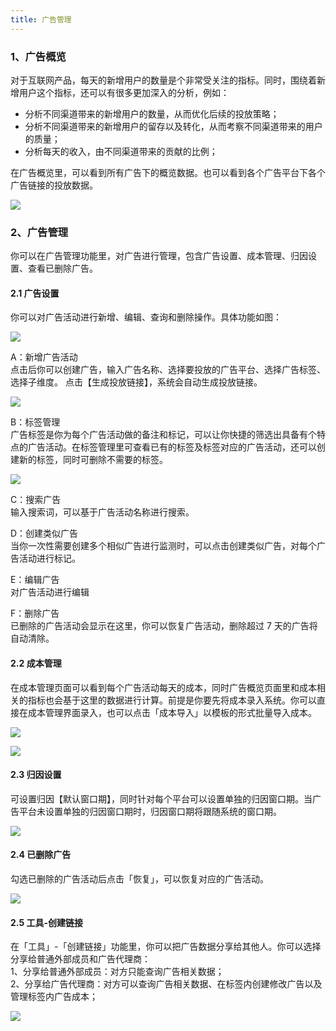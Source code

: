 ```yaml
---
title: 广告管理
---
```



### 1、广告概览

对于互联网产品，每天的新增用户的数量是个非常受关注的指标。同时，围绕着新增用户这个指标，还可以有很多更加深入的分析，例如：

- 分析不同渠道带来的新增用户的数量，从而优化后续的投放策略；
- 分析不同渠道带来的新增用户的留存以及转化，从而考察不同渠道带来的用户的质量；
- 分析每天的收入，由不同渠道带来的贡献的比例；

在广告概览里，可以看到所有广告下的概览数据。也可以看到各个广告平台下各个广告链接的投放数据。

![](/img/customEvent/ad/广告概览new.png)

### 2、广告管理

你可以在广告管理功能里，对广告进行管理，包含广告设置、成本管理、归因设置、查看已删除广告。

#### 2.1 广告设置

你可以对广告活动进行新增、编辑、查询和删除操作。具体功能如图：

![](/img/customEvent/ad/广告管理.png)

A：新增广告活动<br/> 
点击后你可以创建广告，输入广告名称、选择要投放的广告平台、选择广告标签、选择子维度。
点击【生成投放链接】，系统会自动生成投放链接。

![](/img/customEvent/ad/新增广告.png)

B：标签管理<br/> 
广告标签是你为每个广告活动做的备注和标记，可以让你快捷的筛选出具备有个特点的广告活动。在标签管理里可查看已有的标签及标签对应的广告活动，还可以创建新的标签，同时可删除不需要的标签。

![](/img/customEvent/ad/标签管理.png)

C：搜索广告<br/> 
输入搜索词，可以基于广告活动名称进行搜索。

D：创建类似广告<br/> 
当你一次性需要创建多个相似广告进行监测时，可以点击创建类似广告，对每个广告活动进行标记。

E：编辑广告<br/> 
对广告活动进行编辑

F：删除广告<br/> 
已删除的广告活动会显示在这里，你可以恢复广告活动，删除超过 7 天的广告将自动清除。

#### 2.2 成本管理

在成本管理页面可以看到每个广告活动每天的成本，同时广告概览页面里和成本相关的指标也会基于这里的数据进行计算。前提是你要先将成本录入系统。你可以直接在成本管理界面录入，也可以点击「成本导入」以模板的形式批量导入成本。

![](/img/customEvent/ad/成本管理.png)

![](/img/customEvent/ad/上传成本.png)

#### 2.3 归因设置

可设置归因【默认窗口期】，同时针对每个平台可以设置单独的归因窗口期。当广告平台未设置单独的归因窗口期时，归因窗口期将跟随系统的窗口期。


![](/img/customEvent/ad/归因设置.png)

#### 2.4 已删除广告

勾选已删除的广告活动后点击「恢复」，可以恢复对应的广告活动。


![](/img/customEvent/ad/恢复广告.png)

#### 2.5 工具-创建链接

在「工具」-「创建链接」功能里，你可以把广告数据分享给其他人。你可以选择分享给普通外部成员和广告代理商：<br/> 
1、分享给普通外部成员：对方只能查询广告相关数据；<br/> 
2、分享给广告代理商：对方可以查询广告相关数据、在标签内创建修改广告以及管理标签内广告成本；


![](/img/customEvent/ad/创建链接.png)
